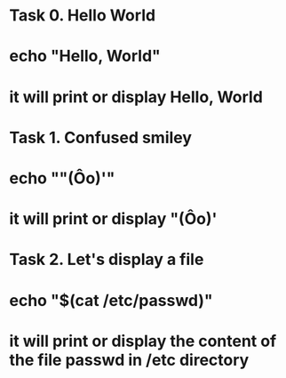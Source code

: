 # Task 0. Hello World
# echo "Hello, World"
# it will print or display Hello, World

# Task 1. Confused smiley
# echo "\"(Ôo)'"
# it will print or display "(Ôo)'

# Task 2. Let's display a file
# echo "$(cat /etc/passwd)"
# it will print or display the content of the file passwd in /etc directory
